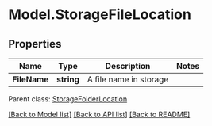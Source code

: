 # Model.StorageFileLocation
## Properties
Name | Type | Description | Notes
------------ | ------------- | ------------- | -------------
**FileName** | **string** | A file name in storage | 

 Parent class: [StorageFolderLocation](StorageFolderLocation.md)

[[Back to Model list]](README.md#documentation-for-models) [[Back to API list]](README.md#documentation-for-api-endpoints) [[Back to README]](README.md)



